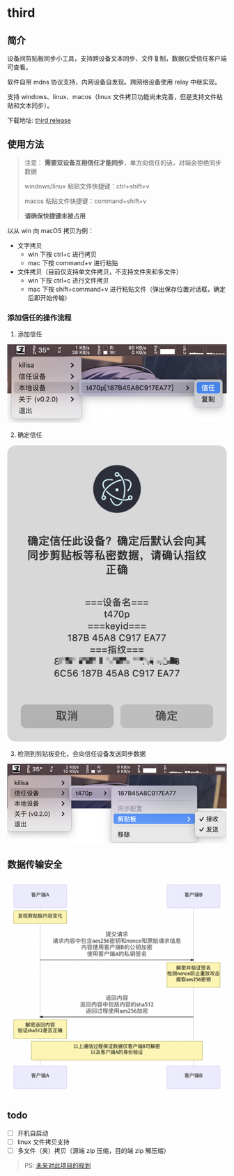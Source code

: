 # third

## 简介

设备间剪贴板同步小工具，支持跨设备文本同步、文件复制，数据仅受信任客户端可查看。

软件自带 mdns 协议支持，内网设备自发现。跨网络设备使用 relay 中继实现。

支持 windows、linux、macos（linux 文件拷贝功能尚未完善，但是支持文件粘贴和文本同步）。

下载地址: [third release](https://github.com/Erriy/third/releases)

## 使用方法

> 注意： **需要双设备互相信任才能同步**，单方向信任的话，对端会拒绝同步数据
>
> windows/linux 粘贴文件快捷键：ctrl+shift+v
>
> macos 粘贴文件快捷键：command+shift+v
>
> **请确保快捷键未被占用**

以从 win 向 macOS 拷贝为例：

- 文字拷贝
  - win 下按 ctrl+c 进行拷贝
  - mac 下按 command+v 进行粘贴
- 文件拷贝（目前仅支持单文件拷贝，不支持文件夹和多文件）
  - win 下按 ctrl+c 进行文件拷贝
  - mac 下按 shift+command+v 进行粘贴文件（弹出保存位置对话框，确定后即开始传输）

### 添加信任的操作流程

1. 添加信任

![image-20210826131539399](README.assets/image-20210826131539399.png)

2. 确定信任

![image-20210826131640718](README.assets/image-20210826131640718.png)

3. 检测到剪贴板变化，会向信任设备发送同步数据

![image-20210826131813367](README.assets/image-20210826131813367.png)

## 数据传输安全

![](README.assets/CsZpmV_13_00_43.png)

## todo

- [ ] 开机自启动
- [ ] linux 文件拷贝支持
- [ ] 多文件（夹）拷贝（源端 zip 压缩，目的端 zip 解压缩）

> PS: [未来对此项目的规划](readme.future.md)
